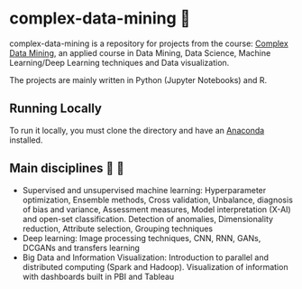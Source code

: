 # complex-data-mining :open_book:

complex-data-mining is a repository for projects from the course: [Complex Data Mining](https://www.ic.unicamp.br/~mdc/), an applied course in Data Mining, Data Science, Machine Learning/Deep Learning techniques and Data visualization. 

The projects are mainly written in Python (Jupyter Notebooks) and R.

## Running Locally

To run it locally, you must clone the directory and have an [Anaconda](https://www.anaconda.com/) installed.

## Main disciplines :blue_book: :closed_book:

- Supervised and unsupervised machine learning: Hyperparameter optimization, Ensemble methods, Cross validation, Unbalance, diagnosis of bias and variance, Assessment measures, Model interpretation (X-AI) and open-set classification. Detection of anomalies, Dimensionality reduction, Attribute selection, Grouping techniques
- Deep learning: Image processing techniques, CNN, RNN, GANs, DCGANs and transfers learning
- Big Data and Information Visualization: Introduction to parallel and distributed computing (Spark and Hadoop). Visualization of information with dashboards built in PBI and Tableau